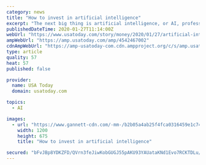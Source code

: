 ```yaml
---
category: news
title: "How to invest in artificial intelligence"
excerpt: "The next big thing is artificial intelligence, or AI, professional stock pickers say. AI is the science-fiction-like technology in which computers are programmed to think and perform the tasks ..."
publishedDateTime: 2020-01-27T11:14:00Z
webUrl: "https://www.usatoday.com/story/money/2020/01/27/artificial-intelligence-how-invest/4542467002/"
ampWebUrl: "https://amp.usatoday.com/amp/4542467002"
cdnAmpWebUrl: "https://amp-usatoday-com.cdn.ampproject.org/c/s/amp.usatoday.com/amp/4542467002"
type: article
quality: 57
heat: 57
published: false

provider:
  name: USA Today
  domain: usatoday.com

topics:
  - AI

images:
  - url: "https://www.gannett-cdn.com/-mm-/b2b05a4ab25f4fca0316459e1c7404c537a89702/c=0-0-1365-768/local/-/media/2019/12/12/USATODAY/usatsports/gettyimages-864462110.jpg?auto=webp&format=pjpg&width=1200"
    width: 1200
    height: 675
    title: "How to invest in artificial intelligence"

secured: "bFvJBp8YDKZFD/QVrn3feJiwKobGUGJ55pAKU93YAUataKNd1Evo7RCKTDLu/DPD6htVf8ujJtR+DwEq4uN7Uqln340vRPdqcBIJFDAEXywpqcTIndg6sWuTpffD+aygr9ggMog19zJThlScUzHkQMN+KZtpVD09s+XtOvfYRCA4kg5ILboF/dYVJHrncTLyGVPFdPC6IfQAAB77JYRvXm+bC6VEBPTcbpPSuAn5w7nZvMnHStlGg/72eyPoEJvgTY3VyY9GkU2GnmnCfFnHf1C4jjxbOeihU+wFeJDHPl6HEx0I508078YiK4UYFWfZ;umpq3SMwhSXJvi3pLaLv2g=="
---
```


